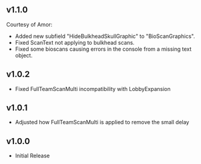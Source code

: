 ## v1.1.0

Courtesy of Amor:
- Added new subfield "HideBulkheadSkullGraphic" to "BioScanGraphics".
- Fixed ScanText not applying to bulkhead scans.
- Fixed some bioscans causing errors in the console from a missing text object.

## v1.0.2

- Fixed FullTeamScanMulti incompatibility with LobbyExpansion

## v1.0.1

- Adjusted how FullTeamScanMulti is applied to remove the small delay

## v1.0.0

- Initial Release